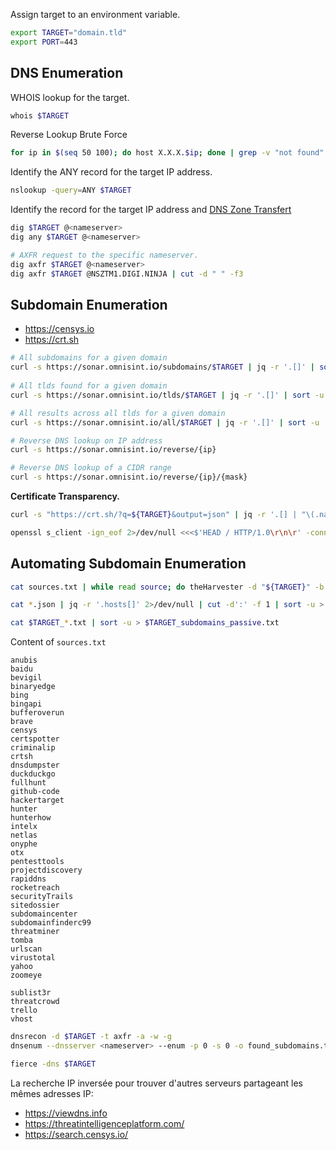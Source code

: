Assign target to an environment variable.

```sh
export TARGET="domain.tld"
export PORT=443
```

## DNS Enumeration

WHOIS lookup for the target.

```sh
whois $TARGET
```

Reverse Lookup Brute Force

```sh
for ip in $(seq 50 100); do host X.X.X.$ip; done | grep -v "not found"
```

Identify the ANY record for the target IP address.

```sh
nslookup -query=ANY $TARGET
```

Identify the record for the target IP address and [DNS Zone Transfert](../../Programming/dns-axfr.sh)

```sh
dig $TARGET @<nameserver>
dig any $TARGET @<nameserver>

# AXFR request to the specific nameserver. 
dig axfr $TARGET @<nameserver>
dig axfr $TARGET @NSZTM1.DIGI.NINJA | cut -d " " -f3
```

## Subdomain Enumeration

- https://censys.io
- https://crt.sh


```sh 
# All subdomains for a given domain
curl -s https://sonar.omnisint.io/subdomains/$TARGET | jq -r '.[]' | sort -u 
    
# All tlds found for a given domain
curl -s https://sonar.omnisint.io/tlds/$TARGET | jq -r '.[]' | sort -u      

# All results across all tlds for a given domain
curl -s https://sonar.omnisint.io/all/$TARGET | jq -r '.[]' | sort -u       

# Reverse DNS lookup on IP address
curl -s https://sonar.omnisint.io/reverse/{ip}        

# Reverse DNS lookup of a CIDR range
curl -s https://sonar.omnisint.io/reverse/{ip}/{mask} 
```

**Certificate Transparency.**

```sh
curl -s "https://crt.sh/?q=${TARGET}&output=json" | jq -r '.[] | "\(.name_value)\n\(.common_name)"' | sort -u > "${TARGET}_crt.sh.txt"
```

```sh
openssl s_client -ign_eof 2>/dev/null <<<$'HEAD / HTTP/1.0\r\n\r' -connect "${TARGET}:${PORT}" | openssl x509 -noout -text -in - | grep 'DNS' | sed -e 's|DNS:|\n|g' -e 's|^\*.*||g' | tr -d ',' | sort -u
```

## Automating Subdomain Enumeration


```sh
cat sources.txt | while read source; do theHarvester -d "${TARGET}" -b $source -f "${source}_${TARGET}";done

cat *.json | jq -r '.hosts[]' 2>/dev/null | cut -d':' -f 1 | sort -u > "${TARGET}_theHarvester.txt"

cat $TARGET_*.txt | sort -u > $TARGET_subdomains_passive.txt
```

Content of `sources.txt`

```
anubis
baidu
bevigil
binaryedge
bing
bingapi
bufferoverun
brave
censys
certspotter
criminalip
crtsh
dnsdumpster
duckduckgo
fullhunt
github-code
hackertarget
hunter
hunterhow
intelx
netlas
onyphe
otx
pentesttools
projectdiscovery
rapiddns
rocketreach
securityTrails
sitedossier
subdomaincenter
subdomainfinderc99
threatminer
tomba
urlscan
virustotal
yahoo
zoomeye

sublist3r
threatcrowd
trello
vhost
```

```sh
dnsrecon -d $TARGET -t axfr -a -w -g
dnsenum --dnsserver <nameserver> --enum -p 0 -s 0 -o found_subdomains.txt -f ~/subdomains.list $TARGET

fierce -dns $TARGET
```

La recherche IP inversée pour trouver d'autres serveurs partageant les mêmes adresses IP:

- https://viewdns.info
- https://threatintelligenceplatform.com/
- https://search.censys.io/


